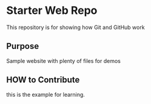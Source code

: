 # Starter Web Repo

This repository is for showing how Git and GitHub work

## Purpose

Sample website with plenty of files for demos

## HOW to Contribute

this is the example for learning.
